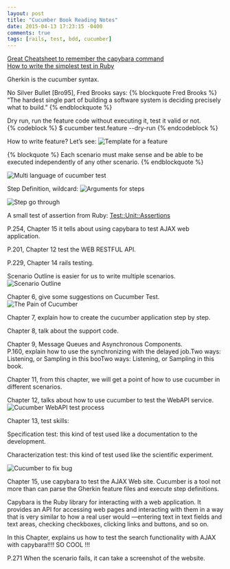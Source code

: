 ```yaml
---
layout: post
title: "Cucumber Book Reading Notes"
date: 2015-04-13 17:23:15 -0400
comments: true
tags: [rails, test, bdd, cucumber]
---
```


[Great Cheatsheet to remember the capybara command](https://gist.github.com/zhengjia/428105)  
[How to write the simplest test in Ruby](https://github.com/windse7en/leetcodePython/blob/master/number_of_1_bits.rb)  


<!--more-->
Gherkin is the cucumber syntax.

No Silver Bullet [Bro95], Fred Brooks says:
{% blockquote Fred Brooks %}
“The hardest single part of building a software system is deciding precisely
what to build.”
{% endblockquote %}

Dry run, run the feature code without executing it, test it valid or not.  
{% codeblock %}
$ cucumber test.feature --dry-run
{% endcodeblock %}

How to write feature? Let’s see:
![Template for a feature](http://i.snag.gy/4x7F1.jpg)

{% blockquote %}
Each scenario must make sense and be able to be executed independently of
any other scenario.
{% endblockquote %}

![Multi language of cucumber test](http://i.snag.gy/Eh2l7.jpg)

Step Definition, wildcard:
![Arguments for steps](http://i.snag.gy/SyzTF.jpg)

![Step go through](http://i.snag.gy/qYTiY.jpg)

A small test of assertion from Ruby: [Test::Unit::Assertions](http://media.pragprog.com/titles/hwcuc/code/step_definitions/assertions_sidebar/assertion.rb)  

P.254, Chapter 15 it tells about using capybara to test AJAX web application.  

P.201, Chapter 12 test the WEB RESTFUL API.  

P.229, Chapter 14 rails testing.  

Scenario Outline is easier for us to write multiple scenarios.  
![Scenario Outline](http://i.snag.gy/zXkCF.jpg)

Chapter 6, give some suggestions on Cucumber Test.
![The Pain of Cucumber](http://i.snag.gy/j7N2v.jpg)

Chapter 7, explain how to create the cucumber application step by step.  

Chapter 8, talk about the support code.  

Chapter 9, Message Queues and Asynchronous Components.  
P.160, explain how to use the synchronizing with the delayed job.Two ways: Listening, or Sampling in this booTwo ways: Listening, or Sampling in this book.   

Chapter 11, from this chapter, we will get a point of how to use cucumber in different scenarios.  

Chapter 12, talks about how to use cucumber to test the WebAPI service.  
![Cucumber WebAPI test process](http://i.snag.gy/DgEX1.jpg)

Chapter 13, test skills:  

Specification test: this kind of test used like a documentation to the development.  

Characterization test: this kind of test used like the scientific experiment.  

![Cucumber to fix bug](http://i.snag.gy/TxMkD.jpg)

Chapter 15, use capybara to test the AJAX Web site.
Cucumber is a tool not more than can parse the Gherkin feature files and execute step definitions.  

Capybara is the Ruby library for interacting with a web application.
It provides an API for accessing web pages and
interacting with them in a way that is very similar to how a real user would
—entering text in text fields and text areas, checking checkboxes, clicking
links and buttons, and so on.  

In this Chapter, explains us how to test the search functionality with AJAX with capybara!!!! SO COOL !!!  

P.271 When the scenario fails, it can take a screenshot of the website.  
